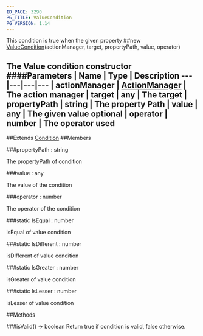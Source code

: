 ```yaml
---
ID_PAGE: 3290
PG_TITLE: ValueCondition
PG_VERSION: 1.14
---
```


This condition is true when the given property
##new [ValueCondition](page.php?p=3290)(actionManager, target, propertyPath, value, operator)

The Value condition constructor
####Parameters
 | Name | Type | Description
---|---|---|---
 | actionManager | [ActionManager](page.php?p=3288) | The action manager
 | target | any | The target
 | propertyPath | string | The property Path
 | value | any | The given value
optional | operator | number | The operator used
---

##Extends [Condition](page.php?p=3289)
##Members

###propertyPath : string


The propertyPath of condition

###value : any


The value of the condition

###operator : number


The operator of the condition

###static IsEqual : number


isEqual of value condition

###static IsDifferent : number


isDifferent of value condition

###static IsGreater : number


isGreater of value condition

###static IsLesser : number


isLesser of value condition



##Methods

###isValid() &rarr; boolean
Return true if condition is valid, false otherwise.

